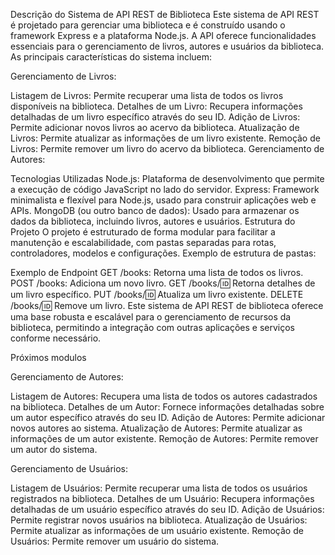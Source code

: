 Descrição do Sistema de API REST de Biblioteca
Este sistema de API REST é projetado para gerenciar uma biblioteca e é construído usando o framework Express e a plataforma Node.js. A API oferece funcionalidades essenciais para o gerenciamento de livros, autores e usuários da biblioteca. As principais características do sistema incluem:

Gerenciamento de Livros:

Listagem de Livros: Permite recuperar uma lista de todos os livros disponíveis na biblioteca.
Detalhes de um Livro: Recupera informações detalhadas de um livro específico através do seu ID.
Adição de Livros: Permite adicionar novos livros ao acervo da biblioteca.
Atualização de Livros: Permite atualizar as informações de um livro existente.
Remoção de Livros: Permite remover um livro do acervo da biblioteca.
Gerenciamento de Autores:

Tecnologias Utilizadas
Node.js: Plataforma de desenvolvimento que permite a execução de código JavaScript no lado do servidor.
Express: Framework minimalista e flexível para Node.js, usado para construir aplicações web e APIs.
MongoDB (ou outro banco de dados): Usado para armazenar os dados da biblioteca, incluindo livros, autores e usuários.
Estrutura do Projeto
O projeto é estruturado de forma modular para facilitar a manutenção e escalabilidade, com pastas separadas para rotas, controladores, modelos e configurações. Exemplo de estrutura de pastas:

Exemplo de Endpoint
GET /books: Retorna uma lista de todos os livros.
POST /books: Adiciona um novo livro.
GET /books/:id: Retorna detalhes de um livro específico.
PUT /books/:id: Atualiza um livro existente.
DELETE /books/:id: Remove um livro.
Este sistema de API REST de biblioteca oferece uma base robusta e escalável para o gerenciamento de recursos da biblioteca, permitindo a integração com outras aplicações e serviços conforme necessário.

Próximos modulos

Gerenciamento de Autores:

Listagem de Autores: Recupera uma lista de todos os autores cadastrados na biblioteca.
Detalhes de um Autor: Fornece informações detalhadas sobre um autor específico através do seu ID.
Adição de Autores: Permite adicionar novos autores ao sistema.
Atualização de Autores: Permite atualizar as informações de um autor existente.
Remoção de Autores: Permite remover um autor do sistema.

Gerenciamento de Usuários:

Listagem de Usuários: Permite recuperar uma lista de todos os usuários registrados na biblioteca.
Detalhes de um Usuário: Recupera informações detalhadas de um usuário específico através do seu ID.
Adição de Usuários: Permite registrar novos usuários na biblioteca.
Atualização de Usuários: Permite atualizar as informações de um usuário existente.
Remoção de Usuários: Permite remover um usuário do sistema.
